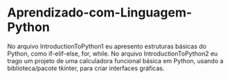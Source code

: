 # Aprendizado-com-Linguagem-Python

No arquivo IntroductionToPython1 eu apresento estruturas básicas do Python, como if-elif-else, for, while.
No arquivo IntroductionToPython2 eu trago um projeto de uma calculadora funcional básica em Python, usando a biblioteca/pacote tkinter, para criar interfaces gráficas.
